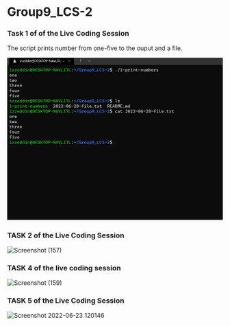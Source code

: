 # Group9_LCS-2
### Task 1 of of the Live Coding Session
The script prints number from one-five to the ouput and a file.

![ScreenShot](/screenshot/1-print-numbers-screenshot.png)

### TASK 2 of the Live Coding Session
![Screenshot (157)](https://user-images.githubusercontent.com/82499435/174637021-2632daa8-4855-469a-9044-f706e7a6a872.png)

### TASK 4 of the live coding session

![Screenshot (159)](https://user-images.githubusercontent.com/82499435/175307120-e258d777-2372-4825-a3fb-fac8cb3c55ed.png)
### TASK 5 of the Live Coding Session

![Screenshot 2022-06-23 120146](https://user-images.githubusercontent.com/106594429/175274027-f1d94e5f-3c1b-4a49-9b38-51cc46e6af0a.png)

